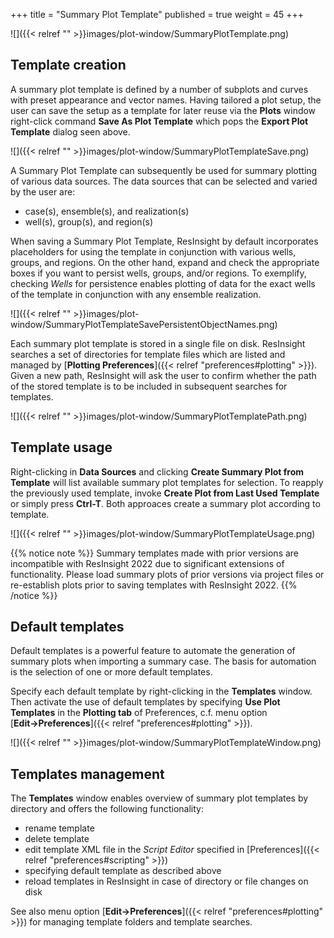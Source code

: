 +++
title = "Summary Plot Template"
published = true
weight = 45
+++

![]({{< relref "" >}}images/plot-window/SummaryPlotTemplate.png)


## Template creation
A summary plot template is defined by a number of subplots and curves with preset appearance and vector names. 
Having tailored a plot setup, the user can save the setup as a template for later reuse via the **Plots** window right-click command **Save As Plot Template** which pops the **Export Plot Template** dialog seen above.

![]({{< relref "" >}}images/plot-window/SummaryPlotTemplateSave.png)

A Summary Plot Template can subsequently be used for summary plotting of various data sources. The data sources that can be selected and varied by the user are:

- case(s), ensemble(s), and realization(s)
- well(s), group(s), and region(s)

When saving a Summary Plot Template, ResInsight by default incorporates placeholders for using the template in conjunction with various wells, groups, and regions. 
On the other hand, expand and check the appropriate boxes if you want to persist wells, groups, and/or regions.
To exemplify, checking *Wells* for persistence enables plotting of data for the exact wells of the template in conjunction with any ensemble realization.

![]({{< relref "" >}}images/plot-window/SummaryPlotTemplateSavePersistentObjectNames.png)

Each summary plot template is stored in a single file on disk. ResInsight searches a set of directories for template files which are listed and managed by [**Plotting Preferences**]({{< relref "preferences#plotting" >}}). 
Given a new path, ResInsight will ask the user to confirm whether the path of the stored template is to be included in subsequent searches for templates. 

![]({{< relref "" >}}images/plot-window/SummaryPlotTemplatePath.png)


## Template usage
Right-clicking in **Data Sources** and clicking **Create Summary Plot from Template** will list available summary plot templates for selection. To reapply the previously used template, invoke **Create Plot from Last Used Template** or simply press **Ctrl-T**. Both approaces create a summary plot according to template.

![]({{< relref "" >}}images/plot-window/SummaryPlotTemplateUsage.png)


{{% notice note %}}
Summary templates made with prior versions are incompatible with ResInsight 2022 due to significant extensions of functionality. Please load summary plots of prior versions via project files or re-establish plots prior to saving templates with ResInsight 2022.
{{% /notice %}}


## Default templates
Default templates is a powerful feature to automate the generation of summary plots when importing a summary case. The basis for automation is the selection of one or more default templates.

Specify each default template by right-clicking in the **Templates** window.
Then activate the use of default templates by specifying **Use Plot Templates** in the **Plotting tab** of Preferences, c.f. menu option [**Edit&rarr;Preferences**]({{< relref "preferences#plotting" >}}).


![]({{< relref "" >}}images/plot-window/SummaryPlotTemplateWindow.png)


## Templates management
The **Templates** window enables overview of summary plot templates by directory and offers the following functionality:

- rename template
- delete template
- edit template XML file in the *Script Editor* specified in 
[Preferences]({{< relref "preferences#scripting" >}}) 
- specifying default template as described above
- reload templates in ResInsight in case of directory or file changes on disk

See also menu option [**Edit&rarr;Preferences**]({{< relref "preferences#plotting" >}}) for managing template folders and template searches.
